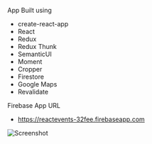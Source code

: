 App Built using

  - create-react-app
  - React
  - Redux
  - Redux Thunk
  - SemanticUI
  - Moment
  - Cropper
  - Firestore
  - Google Maps
  - Revalidate

Firebase App URL
  - https://reactevents-32fee.firebaseapp.com
  

![Screenshot](https://i.imgur.com/QcWHTzF.png) 
